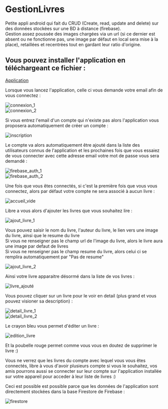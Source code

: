 # GestionLivres

Petite appli android qui fait du CRUD (Create, read, update and delete) sur des données stockées sur une BD à distance (firebase).  
Gestion assez poussée des images chargées via un url (si ce dernier est absent ou ne fonctionne pas, une image par défaut en local sera mise à la place), retaillées et recentrées tout en gardant leur ratio d'origine.

## Vous pouvez installer l'application en téléchargeant ce fichier :
[Application](https://github.com/clementor5/GestionLivres/raw/master/apk/app-debug.apk)

Lorsque vous lancez l'application, celle ci vous demande votre email afin de vous connectez :

![connexion_1](https://github.com/clementor5/GestionLivres/blob/master/IMG_README/connexion_1.png?raw=true)  
![connexion_2](https://github.com/clementor5/GestionLivres/blob/master/IMG_README/connexion_2.png?raw=true)  

Si vous entrez l'email d'un compte qui n'existe pas alors l'application vous proposera automatiquement de créer un compte :

![inscription](https://github.com/clementor5/GestionLivres/blob/master/IMG_README/inscription.png?raw=true)

Le compte va alors automatiquement être ajouté dans la liste des utilisateurs connus de l'application et les prochaines fois que vous essaiez de vous connecter avec cette adresse email votre mot de passe vous sera demandé :

![firebase_auth_1](https://github.com/clementor5/GestionLivres/blob/master/IMG_README/firebase_auth_1.png?raw=true)  
![firebase_auth_2](https://github.com/clementor5/GestionLivres/blob/master/IMG_README/firebase_auth_2.png?raw=true)  

Une fois que vous êtes connectés, si c'est la première fois que vous vous connectez, alors par défaut votre compte ne sera associé à aucun livre :

![accueil_vide](https://github.com/clementor5/GestionLivres/blob/master/IMG_README/accueil_vide.png?raw=true)

Libre a vous alors d'ajouter les livres que vous souhaitez lire :

![ajout_livre_1](https://github.com/clementor5/GestionLivres/blob/master/IMG_README/ajout_livre_1.png?raw=true)

Vous pouvez saisir le nom du livre, l'auteur du livre, le lien vers une image du livre, ainsi que le resume du livre  
Si vous ne renseigner pas le champ url de l'image du livre, alors le livre aura une image par defaut de livres  
Si vous ne renseigner pas le champ resume du livre, alors celui ci se remplira automatiquement par "Pas de resume"

![ajout_livre_2](https://github.com/clementor5/GestionLivres/blob/master/IMG_README/ajout_livre_2.png?raw=true)

Ainsi votre livre apparaitre désormé dans la liste de vos livres :

![livre_ajouté](https://github.com/clementor5/GestionLivres/blob/master/IMG_README/livre_ajouté.png?raw=true)

Vous pouvez cliquer sur un livre pour le voir en detail (plus grand et vous pouvez visioner sa description) :

![detail_livre_1](https://github.com/clementor5/GestionLivres/blob/master/IMG_README/detail_livre_1.png?raw=true)  
![detail_livre_2](https://github.com/clementor5/GestionLivres/blob/master/IMG_README/detail_livre_2.png?raw=true)  

Le crayon bleu vous permet d'éditer un livre :

![edition_livre](https://github.com/clementor5/GestionLivres/blob/master/IMG_README/edition_livre.png?raw=true)

Et la poubelle rouge permet comme vous vous en doutez de supprimer le livre :)

Vous ne verrez que les livres du compte avec lequel vous vous êtes connectés, libre à vous d'avoir plusieurs compte si vous le souhaitez, vos amis pourrons aussi se connecter sur leur compte sur l'application installée sur votre appareil pour acceder à leur liste de livres :)

Ceci est possible est possible parce que les données de l'application sont directement stockées dans la base Firestore de Firebase :

![firestore](https://github.com/clementor5/GestionLivres/blob/master/IMG_README/firestore.png?raw=true)
